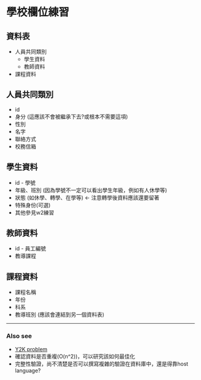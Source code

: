 # 學校欄位練習
## 資料表
- 人員共同類別
    - 學生資料
    - 教師資料
- 課程資料
## 人員共同類別
- id
- 身分 (這應該不會被繼承下去?或根本不需要這項)
- 性別
- 名字
- 聯絡方式
- 校務信箱
## 學生資料
- id - 學號
- 年級、班別 (因為學號不一定可以看出學生年級，例如有人休學等)
- 狀態 (如休學、轉學、在學等) ← 注意轉學後資料應該還要留著
- 特殊身份(可選)
- 其他參見w2練習
## 教師資料
- id - 員工編號
- 教導課程
## 課程資料
- 課程名稱
- 年份
- 科系
- 教導班別 (應該會連結到另一個資料表)
---
### Also see
- [Y2K problem](https://en.wikipedia.org/wiki/Year_2000_problem)
- 確認資料是否重複(O(n^2))，可以研究該如何最佳化
- 完整性驗證，尚不清楚是否可以撰寫複雜的驗證在資料庫中，還是得靠host language?